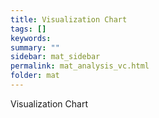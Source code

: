 ```yaml
---
title: Visualization Chart
tags: []
keywords:
summary: ""
sidebar: mat_sidebar
permalink: mat_analysis_vc.html
folder: mat
---
```


Visualization Chart
